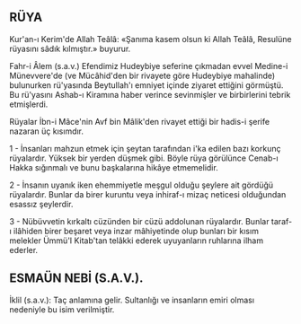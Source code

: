 ## RÜYA

Kur'an-ı Kerim'de Allah Teâlâ: «Şanıma ka­sem olsun ki Allah Teâlâ, Resulüne rüyasını sâdık kılmıştır.» buyurur.

Fahr-i Âlem (s.a.v.) Efendimiz Hudeybiye seferine çıkmadan evvel Medine-i Münevvere'de (ve Mücâhid'den bir rivayete göre Hudeybiye mahalinde) bulunurken rü'yasında Beytullah'ı emniyet içinde ziyaret ettiğini görmüştü. Bu rü'yasını Ashab-ı Kiramına haber verince sevinmişler ve bir­birlerini tebrik etmişlerdi.

Rüyalar İbn-i Mâce'nin Avf bin Mâlik'den ri­vayet ettiği bir hadis-i şerife nazaran üç kısımdır.

1 - İnsanları mahzun etmek için şeytan ta­rafından i'ka edilen bazı korkunç rüyalardır. Yüksek bir yerden düşmek gibi. Böyle rüya görülünce Cenab-ı Hakka sığınmalı ve bunu başkalarına hikâye etmemelidir.

2 - İnsanın uyanık iken ehemmiyetle meş­gul olduğu şeylere ait gördüğü rüyalardır. Bun­lar da birer kuruntu veya inhiraf-ı mizaç neticesi olduğundan esassız şeylerdir.

3 - Nübüvvetin kırkaltı cüzünden bir cü­zü addolunan rüyalardır. Bunlar taraf-ı ilâhiden birer beşaret veya inzar mâhiyetinde olup bunları bir kısım melekler Ümmü'l Kitab'tan telâkki ederek uyuyanların ruhlarına ilham ederler.

## ESMAÜN NEBİ (S.A.V.).

İklil (s.a.v.): Taç anlamına gelir. Sultanlığı ve insanların emiri olması nedeniyle bu isim verilmiştir.
